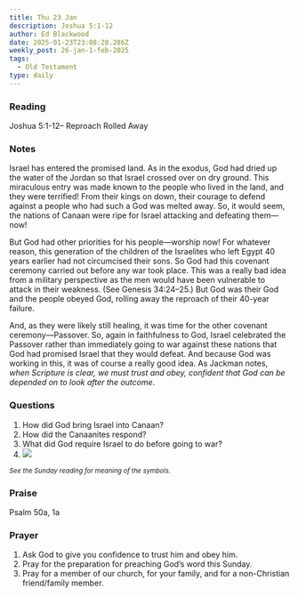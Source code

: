 ```yaml
---
title: Thu 23 Jan
description: Joshua 5:1-12
author: Ed Blackwood
date: 2025-01-23T23:08:28.286Z
weekly_post: 26-jan-1-feb-2025
tags:
  - Old Testament
type: daily
---
```

### Reading

Joshua 5:1-12– Reproach Rolled Away

### Notes

Israel has entered the promised land. As in the exodus, God had dried up the water of the Jordan so that Israel crossed over on dry ground. This miraculous entry was made known to the people who lived in the land, and they were terrified! From their kings on down, their courage to defend against a people who had such a God was melted away. So, it would seem, the nations of Canaan were ripe for Israel attacking and defeating them—now!

But God had other priorities for his people—worship now! For whatever reason, this generation of the children of the Israelites who left Egypt 40 years earlier had not circumcised their sons. So God had this covenant ceremony carried out before any war took place. This was a really bad idea from a military perspective as the men would have been vulnerable to attack in their weakness. (See Genesis 34:24–25.) But God was their God and the people obeyed God, rolling away the reproach of their 40-year failure. 

And, as they were likely still healing, it was time for the other covenant ceremony—Passover. So, again in faithfulness to God, Israel celebrated the Passover rather than immediately going to war against these nations that God had promised Israel that they would defeat. And because God was working in this, it was of course a really good idea. As Jackman notes, *when Scripture is clear, we must trust and obey, confident that God can be depended on to look after the outcome*.

### Questions

1. How did God bring Israel into Canaan?
2. How did the Canaanites respond?
3. What did God require Israel to do before going to war?
4. ![](/static/img/family_worship_study_ed-swedish_questions.png)

<div><small><i>See the Sunday reading for meaning of the symbols.</i></small></div>

### Praise

P﻿salm 50a, 1a

### Prayer

1. Ask God to give you confidence to trust him and obey him.
2. Pray for the preparation for preaching God’s word this Sunday.
3. Pray for a member of our church, for your family, and for a non-Christian friend/family member.
